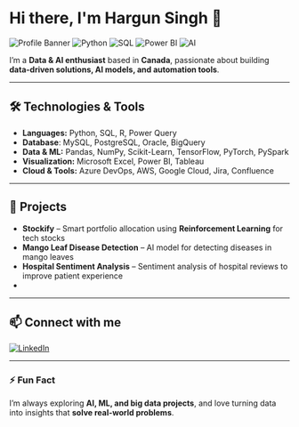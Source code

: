 # Hi there, I'm Hargun Singh 👋

![Profile Banner](https://img.shields.io/badge/Canada-🇨🇦-blue)
![Python](https://img.shields.io/badge/Python-3776AB?style=flat&logo=python&logoColor=white)
![SQL](https://img.shields.io/badge/SQL-005C99?style=flat&logo=mysql&logoColor=white)
![Power BI](https://img.shields.io/badge/PowerBI-F2C811?style=flat&logo=powerbi&logoColor=white)
![AI](https://img.shields.io/badge/AI-FF6F61?style=flat)

I’m a **Data & AI enthusiast** based in **Canada**, passionate about building **data-driven solutions, AI models, and automation tools**.  

---

## 🛠️ Technologies & Tools
- **Languages:** Python, SQL, R, Power Query
- **Database**: MySQL, PostgreSQL, Oracle, BigQuery
- **Data & ML:** Pandas, NumPy, Scikit-Learn, TensorFlow, PyTorch, PySpark  
- **Visualization:** Microsoft Excel, Power BI, Tableau  
- **Cloud & Tools:** Azure DevOps, AWS, Google Cloud, Jira, Confluence


---

## 🚀 Projects
- **Stockify** – Smart portfolio allocation using **Reinforcement Learning** for tech stocks  
- **Mango Leaf Disease Detection** – AI model for detecting diseases in mango leaves  
- **Hospital Sentiment Analysis** – Sentiment analysis of hospital reviews to improve patient experience
- 
---

## 📫 Connect with me
[![LinkedIn](https://img.shields.io/badge/LinkedIn-HargunSingh-blue?style=flat&logo=linkedin)](https://www.linkedin.com/in/hargun-lamba/)  

---

### ⚡ Fun Fact
I’m always exploring **AI, ML, and big data projects**, and love turning data into insights that **solve real-world problems**.  
